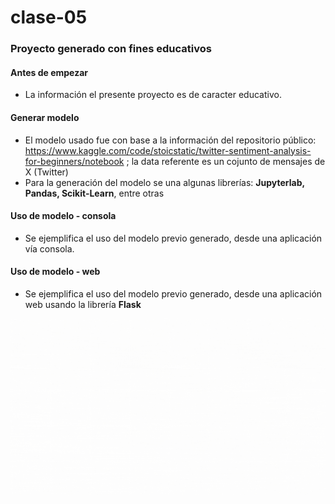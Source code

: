 # clase-05

### Proyecto generado con fines educativos

#### Antes de empezar

* La información el presente proyecto es de caracter educativo.

#### Generar modelo
* El modelo usado fue con base a la información del repositorio público: https://www.kaggle.com/code/stoicstatic/twitter-sentiment-analysis-for-beginners/notebook ; la data referente es un cojunto de mensajes de X (Twitter)
* Para la generación del modelo se una algunas librerías: **Jupyterlab, Pandas, Scikit-Learn**, entre otras

#### Uso de modelo - consola

* Se ejemplifica el uso del modelo previo generado, desde una aplicación vía consola.

#### Uso de modelo - web

* Se ejemplifica el uso del modelo previo generado, desde una aplicación web usando la librería **Flask**

   

![Flask-Python](https://raw.githubusercontent.com/herramientas-ia-maestria/tmp-files/main/demo-video-gif.gif)  